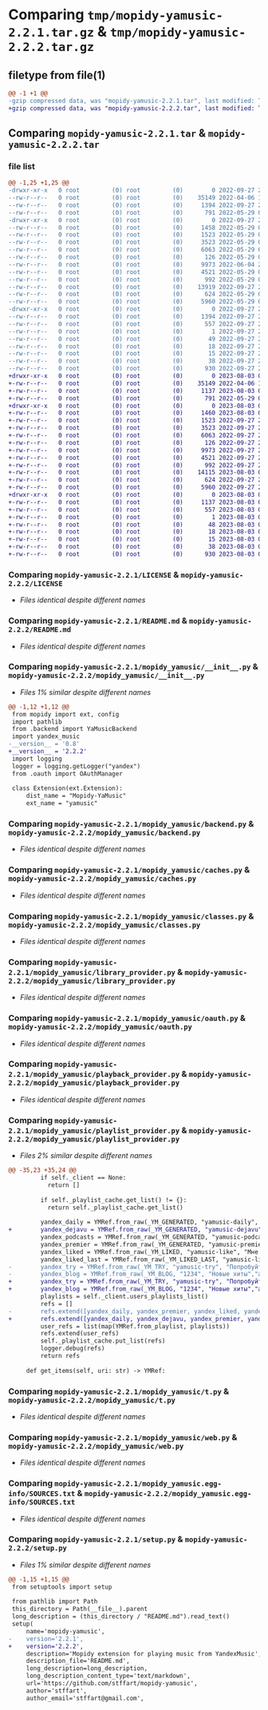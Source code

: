 # Comparing `tmp/mopidy-yamusic-2.2.1.tar.gz` & `tmp/mopidy-yamusic-2.2.2.tar.gz`

## filetype from file(1)

```diff
@@ -1 +1 @@
-gzip compressed data, was "mopidy-yamusic-2.2.1.tar", last modified: Tue Sep 27 22:26:56 2022, max compression
+gzip compressed data, was "mopidy-yamusic-2.2.2.tar", last modified: Thu Aug  3 02:34:54 2023, max compression
```

## Comparing `mopidy-yamusic-2.2.1.tar` & `mopidy-yamusic-2.2.2.tar`

### file list

```diff
@@ -1,25 +1,25 @@
-drwxr-xr-x   0 root         (0) root         (0)        0 2022-09-27 22:26:56.674767 mopidy-yamusic-2.2.1/
--rw-r--r--   0 root         (0) root         (0)    35149 2022-04-06 15:13:17.000000 mopidy-yamusic-2.2.1/LICENSE
--rw-r--r--   0 root         (0) root         (0)     1394 2022-09-27 22:26:56.674767 mopidy-yamusic-2.2.1/PKG-INFO
--rw-r--r--   0 root         (0) root         (0)      791 2022-05-29 08:55:56.000000 mopidy-yamusic-2.2.1/README.md
-drwxr-xr-x   0 root         (0) root         (0)        0 2022-09-27 22:26:56.674767 mopidy-yamusic-2.2.1/mopidy_yamusic/
--rw-r--r--   0 root         (0) root         (0)     1458 2022-05-29 08:56:30.000000 mopidy-yamusic-2.2.1/mopidy_yamusic/__init__.py
--rw-r--r--   0 root         (0) root         (0)     1523 2022-05-29 08:56:30.000000 mopidy-yamusic-2.2.1/mopidy_yamusic/backend.py
--rw-r--r--   0 root         (0) root         (0)     3523 2022-05-29 08:56:30.000000 mopidy-yamusic-2.2.1/mopidy_yamusic/caches.py
--rw-r--r--   0 root         (0) root         (0)     6063 2022-05-29 08:56:30.000000 mopidy-yamusic-2.2.1/mopidy_yamusic/classes.py
--rw-r--r--   0 root         (0) root         (0)      126 2022-05-29 08:56:30.000000 mopidy-yamusic-2.2.1/mopidy_yamusic/ext.conf
--rw-r--r--   0 root         (0) root         (0)     9973 2022-06-04 21:46:07.000000 mopidy-yamusic-2.2.1/mopidy_yamusic/library_provider.py
--rw-r--r--   0 root         (0) root         (0)     4521 2022-05-29 08:56:30.000000 mopidy-yamusic-2.2.1/mopidy_yamusic/oauth.py
--rw-r--r--   0 root         (0) root         (0)      992 2022-05-29 08:56:30.000000 mopidy-yamusic-2.2.1/mopidy_yamusic/playback_provider.py
--rw-r--r--   0 root         (0) root         (0)    13919 2022-09-27 22:23:26.000000 mopidy-yamusic-2.2.1/mopidy_yamusic/playlist_provider.py
--rw-r--r--   0 root         (0) root         (0)      624 2022-05-29 08:56:30.000000 mopidy-yamusic-2.2.1/mopidy_yamusic/t.py
--rw-r--r--   0 root         (0) root         (0)     5960 2022-05-29 08:56:30.000000 mopidy-yamusic-2.2.1/mopidy_yamusic/web.py
-drwxr-xr-x   0 root         (0) root         (0)        0 2022-09-27 22:26:56.674767 mopidy-yamusic-2.2.1/mopidy_yamusic.egg-info/
--rw-r--r--   0 root         (0) root         (0)     1394 2022-09-27 22:26:56.000000 mopidy-yamusic-2.2.1/mopidy_yamusic.egg-info/PKG-INFO
--rw-r--r--   0 root         (0) root         (0)      557 2022-09-27 22:26:56.000000 mopidy-yamusic-2.2.1/mopidy_yamusic.egg-info/SOURCES.txt
--rw-r--r--   0 root         (0) root         (0)        1 2022-09-27 22:26:56.000000 mopidy-yamusic-2.2.1/mopidy_yamusic.egg-info/dependency_links.txt
--rw-r--r--   0 root         (0) root         (0)       49 2022-09-27 22:26:56.000000 mopidy-yamusic-2.2.1/mopidy_yamusic.egg-info/entry_points.txt
--rw-r--r--   0 root         (0) root         (0)       18 2022-09-27 22:26:56.000000 mopidy-yamusic-2.2.1/mopidy_yamusic.egg-info/requires.txt
--rw-r--r--   0 root         (0) root         (0)       15 2022-09-27 22:26:56.000000 mopidy-yamusic-2.2.1/mopidy_yamusic.egg-info/top_level.txt
--rw-r--r--   0 root         (0) root         (0)       38 2022-09-27 22:26:56.674767 mopidy-yamusic-2.2.1/setup.cfg
--rw-r--r--   0 root         (0) root         (0)      930 2022-09-27 22:26:23.000000 mopidy-yamusic-2.2.1/setup.py
+drwxr-xr-x   0 root         (0) root         (0)        0 2023-08-03 02:34:54.159364 mopidy-yamusic-2.2.2/
+-rw-r--r--   0 root         (0) root         (0)    35149 2022-04-06 15:13:17.000000 mopidy-yamusic-2.2.2/LICENSE
+-rw-r--r--   0 root         (0) root         (0)     1137 2023-08-03 02:34:54.159364 mopidy-yamusic-2.2.2/PKG-INFO
+-rw-r--r--   0 root         (0) root         (0)      791 2022-05-29 08:55:56.000000 mopidy-yamusic-2.2.2/README.md
+drwxr-xr-x   0 root         (0) root         (0)        0 2023-08-03 02:34:54.159364 mopidy-yamusic-2.2.2/mopidy_yamusic/
+-rw-r--r--   0 root         (0) root         (0)     1460 2023-08-03 02:30:09.000000 mopidy-yamusic-2.2.2/mopidy_yamusic/__init__.py
+-rw-r--r--   0 root         (0) root         (0)     1523 2022-09-27 22:23:29.000000 mopidy-yamusic-2.2.2/mopidy_yamusic/backend.py
+-rw-r--r--   0 root         (0) root         (0)     3523 2022-09-27 22:23:29.000000 mopidy-yamusic-2.2.2/mopidy_yamusic/caches.py
+-rw-r--r--   0 root         (0) root         (0)     6063 2022-09-27 22:23:29.000000 mopidy-yamusic-2.2.2/mopidy_yamusic/classes.py
+-rw-r--r--   0 root         (0) root         (0)      126 2022-09-27 22:23:29.000000 mopidy-yamusic-2.2.2/mopidy_yamusic/ext.conf
+-rw-r--r--   0 root         (0) root         (0)     9973 2022-09-27 22:23:29.000000 mopidy-yamusic-2.2.2/mopidy_yamusic/library_provider.py
+-rw-r--r--   0 root         (0) root         (0)     4521 2022-09-27 22:23:29.000000 mopidy-yamusic-2.2.2/mopidy_yamusic/oauth.py
+-rw-r--r--   0 root         (0) root         (0)      992 2022-09-27 22:23:29.000000 mopidy-yamusic-2.2.2/mopidy_yamusic/playback_provider.py
+-rw-r--r--   0 root         (0) root         (0)    14115 2023-08-03 02:29:33.000000 mopidy-yamusic-2.2.2/mopidy_yamusic/playlist_provider.py
+-rw-r--r--   0 root         (0) root         (0)      624 2022-09-27 22:23:29.000000 mopidy-yamusic-2.2.2/mopidy_yamusic/t.py
+-rw-r--r--   0 root         (0) root         (0)     5960 2022-09-27 22:23:29.000000 mopidy-yamusic-2.2.2/mopidy_yamusic/web.py
+drwxr-xr-x   0 root         (0) root         (0)        0 2023-08-03 02:34:54.159364 mopidy-yamusic-2.2.2/mopidy_yamusic.egg-info/
+-rw-r--r--   0 root         (0) root         (0)     1137 2023-08-03 02:34:54.000000 mopidy-yamusic-2.2.2/mopidy_yamusic.egg-info/PKG-INFO
+-rw-r--r--   0 root         (0) root         (0)      557 2023-08-03 02:34:54.000000 mopidy-yamusic-2.2.2/mopidy_yamusic.egg-info/SOURCES.txt
+-rw-r--r--   0 root         (0) root         (0)        1 2023-08-03 02:34:54.000000 mopidy-yamusic-2.2.2/mopidy_yamusic.egg-info/dependency_links.txt
+-rw-r--r--   0 root         (0) root         (0)       48 2023-08-03 02:34:54.000000 mopidy-yamusic-2.2.2/mopidy_yamusic.egg-info/entry_points.txt
+-rw-r--r--   0 root         (0) root         (0)       18 2023-08-03 02:34:54.000000 mopidy-yamusic-2.2.2/mopidy_yamusic.egg-info/requires.txt
+-rw-r--r--   0 root         (0) root         (0)       15 2023-08-03 02:34:54.000000 mopidy-yamusic-2.2.2/mopidy_yamusic.egg-info/top_level.txt
+-rw-r--r--   0 root         (0) root         (0)       38 2023-08-03 02:34:54.159364 mopidy-yamusic-2.2.2/setup.cfg
+-rw-r--r--   0 root         (0) root         (0)      930 2023-08-03 02:29:57.000000 mopidy-yamusic-2.2.2/setup.py
```

### Comparing `mopidy-yamusic-2.2.1/LICENSE` & `mopidy-yamusic-2.2.2/LICENSE`

 * *Files identical despite different names*

### Comparing `mopidy-yamusic-2.2.1/README.md` & `mopidy-yamusic-2.2.2/README.md`

 * *Files identical despite different names*

### Comparing `mopidy-yamusic-2.2.1/mopidy_yamusic/__init__.py` & `mopidy-yamusic-2.2.2/mopidy_yamusic/__init__.py`

 * *Files 1% similar despite different names*

```diff
@@ -1,12 +1,12 @@
 from mopidy import ext, config
 import pathlib
 from .backend import YaMusicBackend
 import yandex_music
-__version__ = '0.8'
+__version__ = '2.2.2'
 import logging
 logger = logging.getLogger("yandex")
 from .oauth import OAuthManager
 
 class Extension(ext.Extension):
     dist_name = "Mopidy-YaMusic"
     ext_name = "yamusic"
```

### Comparing `mopidy-yamusic-2.2.1/mopidy_yamusic/backend.py` & `mopidy-yamusic-2.2.2/mopidy_yamusic/backend.py`

 * *Files identical despite different names*

### Comparing `mopidy-yamusic-2.2.1/mopidy_yamusic/caches.py` & `mopidy-yamusic-2.2.2/mopidy_yamusic/caches.py`

 * *Files identical despite different names*

### Comparing `mopidy-yamusic-2.2.1/mopidy_yamusic/classes.py` & `mopidy-yamusic-2.2.2/mopidy_yamusic/classes.py`

 * *Files identical despite different names*

### Comparing `mopidy-yamusic-2.2.1/mopidy_yamusic/library_provider.py` & `mopidy-yamusic-2.2.2/mopidy_yamusic/library_provider.py`

 * *Files identical despite different names*

### Comparing `mopidy-yamusic-2.2.1/mopidy_yamusic/oauth.py` & `mopidy-yamusic-2.2.2/mopidy_yamusic/oauth.py`

 * *Files identical despite different names*

### Comparing `mopidy-yamusic-2.2.1/mopidy_yamusic/playback_provider.py` & `mopidy-yamusic-2.2.2/mopidy_yamusic/playback_provider.py`

 * *Files identical despite different names*

### Comparing `mopidy-yamusic-2.2.1/mopidy_yamusic/playlist_provider.py` & `mopidy-yamusic-2.2.2/mopidy_yamusic/playlist_provider.py`

 * *Files 2% similar despite different names*

```diff
@@ -35,23 +35,24 @@
         if self._client == None:
           return []
 
         if self._playlist_cache.get_list() != {}:
           return self._playlist_cache.get_list()
 
         yandex_daily = YMRef.from_raw(_YM_GENERATED, "yamusic-daily", "Микс дня", "avatars.yandex.net/get-music-user-playlist/70586/r5l8ziDPSKyp02/%1x%2", True)
+        yandex_dejavu = YMRef.from_raw(_YM_GENERATED, "yamusic-dejavu", "Дежавю", "avatars.yandex.net/get-music-user-playlist/28719/r5lljeHXSjXZUw/%1x%2", True)
         yandex_podcasts = YMRef.from_raw(_YM_GENERATED, "yamusic-podcasts", "Подкасты","avatars.yandex.net/get-music-user-playlist/28719/r5loh7rM0HS0tl/%1x%2", True)
         yandex_premier = YMRef.from_raw(_YM_GENERATED, "yamusic-premiere", "Премьера","avatars.yandex.net/get-music-user-playlist/27701/r5ldfjP1rJoson/%1x%2", True)
         yandex_liked = YMRef.from_raw(_YM_LIKED, "yamusic-like", "Мне нравится","music.yandex.ru/blocks/playlist-cover/playlist-cover_like.png", True)
         yandex_liked_last = YMRef.from_raw(_YM_LIKED_LAST, "yamusic-likelast", "Понравилось","music.yandex.ru/blocks/playlist-cover/playlist-cover_like.png", True)
-        yandex_try = YMRef.from_raw(_YM_TRY, "yamusic-try", "Попробуйте","avatars.yandex.net/get-music-misc/70683/mix.5f632be0dc6c364f3f1a4bf7.background-image.1663940728198/%1x%2",True)
-        yandex_blog = YMRef.from_raw(_YM_BLOG, "1234", "Новые хиты","avatars.yandex.net/get-music-user-playlist/34120/103372440.1234.39116ru/%1x%2?1648715240098", True)
+        yandex_try = YMRef.from_raw(_YM_TRY, "yamusic-try", "Попробуйте","avatars.yandex.net/get-music-misc/30221/mix.5d9b5f2451c8385312d775f9.background-image.1690533495987/%1x%2",True)
+        yandex_blog = YMRef.from_raw(_YM_BLOG, "1234", "Новые хиты","avatars.yandex.net/get-music-misc/29541/mix.5f215a08418dac34d35e8da6.background-image.1690810669410/%1x%2", True)
         playlists = self._client.users_playlists_list()
         refs = []
-        refs.extend([yandex_daily, yandex_premier, yandex_liked, yandex_liked_last, yandex_try, yandex_blog, yandex_podcasts])
+        refs.extend([yandex_daily, yandex_dejavu, yandex_premier, yandex_liked, yandex_liked_last, yandex_try, yandex_blog, yandex_podcasts])
         user_refs = list(map(YMRef.from_playlist, playlists))
         refs.extend(user_refs)
         self._playlist_cache.put_list(refs)
         logger.debug(refs)
         return refs
 
     def get_items(self, uri: str) -> YMRef:
```

### Comparing `mopidy-yamusic-2.2.1/mopidy_yamusic/t.py` & `mopidy-yamusic-2.2.2/mopidy_yamusic/t.py`

 * *Files identical despite different names*

### Comparing `mopidy-yamusic-2.2.1/mopidy_yamusic/web.py` & `mopidy-yamusic-2.2.2/mopidy_yamusic/web.py`

 * *Files identical despite different names*

### Comparing `mopidy-yamusic-2.2.1/mopidy_yamusic.egg-info/SOURCES.txt` & `mopidy-yamusic-2.2.2/mopidy_yamusic.egg-info/SOURCES.txt`

 * *Files identical despite different names*

### Comparing `mopidy-yamusic-2.2.1/setup.py` & `mopidy-yamusic-2.2.2/setup.py`

 * *Files 1% similar despite different names*

```diff
@@ -1,15 +1,15 @@
 from setuptools import setup
 
 from pathlib import Path
 this_directory = Path(__file__).parent
 long_description = (this_directory / "README.md").read_text()
 setup(
     name='mopidy-yamusic',
-    version='2.2.1',
+    version='2.2.2',
     description='Mopidy extension for playing music from YandexMusic',
     description_file='README.md',
     long_description=long_description,
     long_description_content_type='text/markdown',
     url='https://github.com/stffart/mopidy-yamusic',
     author='stffart',
     author_email='stffart@gmail.com',
```

